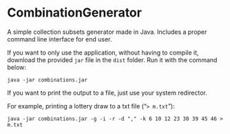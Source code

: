 # CombinationGenerator
A simple collection subsets generator made in Java. Includes a proper command line interface for end user.

If you want to only use the application, without having to compile it, download the provided `jar` file in the `dist` folder. Run it with the command below:

`java -jar combinations.jar`

If you want to print the output to a file, just use your system redirector.

For example, printing a lottery draw to a txt file (“`> m.txt`”):

`java -jar combinations.jar -g -i -r -d "," -k 6 10 12 23 30 39 45 46 > m.txt`
